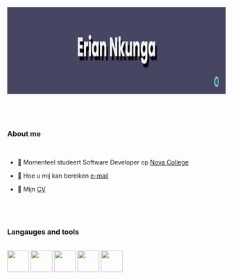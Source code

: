 <img src= "banner1.png" height = 200/> 

#

<br>


### About me 

<br>

- 🏫 Momenteel studeert Software Developer op [Nova College](https://www.novacollege.nl/) 
  
- 📧 Hoe u mij kan bereiken [e-mail](mailto:enkunga417@student.novacollege.nl)
  
- 📃 Mijn [CV](https://flowcv.com/resume/bww08p1s15)

#
<br>

### Langauges and tools
<br>
<img src="https://cdn.jsdelivr.net/gh/devicons/devicon/icons/csharp/csharp-original.svg" width="50" height="50"/>
<img src="https://cdn.jsdelivr.net/gh/devicons/devicon/icons/php/php-original.svg" width="50" height="50"/>
<img src="https://cdn.jsdelivr.net/gh/devicons/devicon/icons/html5/html5-plain-wordmark.svg" width="50" height="50" />

<img src="https://cdn.jsdelivr.net/gh/devicons/devicon/icons/css3/css3-plain-wordmark.svg" width = "50" height= "50"/>
<img src="https://cdn.jsdelivr.net/gh/devicons/devicon/icons/bootstrap/bootstrap-original-wordmark.svg" width = "50" height= "50"/>
          
          
          
